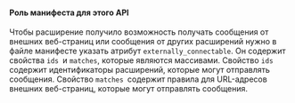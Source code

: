 #### Роль манифеста для этого API

Чтобы расширение получило возможность получать сообщения от внешних веб-страниц или сообщения от других расширений нужно в файле манифесте указать атрибут `externally_connectable`. Он содержит свойства `ids `и `matches`, которые являются массивами. Свойство `ids `содержит идентификаторы расширений, которые могут отправлять сообщения. Свойство `matches `содержит правила для URL-адресов внешних веб-страниц, которые могут отправлять сообщения.



